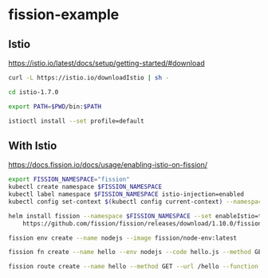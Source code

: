 # fission-example

## Istio

<https://istio.io/latest/docs/setup/getting-started/#download>

```bash
curl -L https://istio.io/downloadIstio | sh -
```

```bash
cd istio-1.7.0
```

```bash
export PATH=$PWD/bin:$PATH
```

```bash
istioctl install --set profile=default
```

## With Istio

<https://docs.fission.io/docs/usage/enabling-istio-on-fission/>

```bash
export FISSION_NAMESPACE="fission"
kubectl create namespace $FISSION_NAMESPACE
kubectl label namespace $FISSION_NAMESPACE istio-injection=enabled
kubectl config set-context $(kubectl config current-context) --namespace=$FISSION_NAMESPACE
```

```bash
helm install fission --namespace $FISSION_NAMESPACE --set enableIstio=true \
    https://github.com/fission/fission/releases/download/1.10.0/fission-all-1.10.0.tgz
```

```bash
fission env create --name nodejs --image fission/node-env:latest
```

```bash
fission fn create --name hello --env nodejs --code hello.js --method GET
```

```bash
fission route create --name hello --method GET --url /hello --function hello
```
